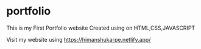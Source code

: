 # portfolio
This is my First Portfolio website Created using on HTML,CSS,JAVASCRIPT

Visit my website using https://himanshukarpe.netlify.app/

